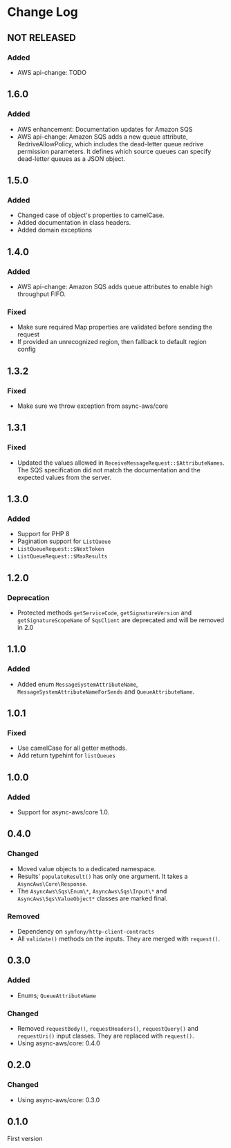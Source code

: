 # Change Log

## NOT RELEASED

### Added

- AWS api-change: TODO

## 1.6.0

### Added

- AWS enhancement: Documentation updates for Amazon SQS
- AWS api-change: Amazon SQS adds a new queue attribute, RedriveAllowPolicy, which includes the dead-letter queue redrive permission parameters. It defines which source queues can specify dead-letter queues as a JSON object.

## 1.5.0

### Added

- Changed case of object's properties to camelCase.
- Added documentation in class headers.
- Added domain exceptions

## 1.4.0

### Added

- AWS api-change: Amazon SQS adds queue attributes to enable high throughput FIFO.

### Fixed

- Make sure required Map properties are validated before sending the request
- If provided an unrecognized region, then fallback to default region config

## 1.3.2

### Fixed

- Make sure we throw exception from async-aws/core

## 1.3.1

### Fixed

- Updated the values allowed in `ReceiveMessageRequest::$AttributeNames`. The SQS specification did not match the documentation and the expected values from the server.

## 1.3.0

### Added

- Support for PHP 8
- Pagination support for `ListQueue`
- `ListQueueRequest::$NextToken`
- `ListQueueRequest::$MaxResults`

## 1.2.0

### Deprecation

- Protected methods `getServiceCode`, `getSignatureVersion` and `getSignatureScopeName` of `SqsClient` are deprecated and will be removed in 2.0

## 1.1.0

### Added

- Added enum `MessageSystemAttributeName`, `MessageSystemAttributeNameForSends` and `QueueAttributeName`.

## 1.0.1

### Fixed

- Use camelCase for all getter methods.
- Add return typehint for `listQueues`

## 1.0.0

### Added

- Support for async-aws/core 1.0.

## 0.4.0

### Changed

- Moved value objects to a dedicated namespace.
- Results' `populateResult()` has only one argument. It takes a `AsyncAws\Core\Response`.
- The `AsyncAws\Sqs\Enum\*`, `AsyncAws\Sqs\Input\*` and `AsyncAws\Sqs\ValueObject*` classes are marked final.

### Removed

- Dependency on `symfony/http-client-contracts`
- All `validate()` methods on the inputs. They are merged with `request()`.

## 0.3.0

### Added

- Enums; `QueueAttributeName`

### Changed

- Removed `requestBody()`, `requestHeaders()`, `requestQuery()` and `requestUri()` input classes. They are replaced with `request()`.
- Using async-aws/core: 0.4.0

## 0.2.0

### Changed

- Using async-aws/core: 0.3.0

## 0.1.0

First version
